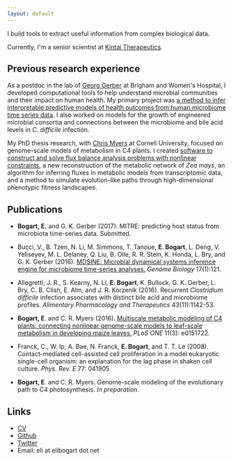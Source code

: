 ```yaml
---
layout: default
---
```


I build tools to extract useful information from complex biological data.

Currently, I'm a senior scientist at [Kintai Therapeutics](http://kintaitx.com).

## Previous research experience

As a postdoc in the lab of [Georg
Gerber](http://gerber.bwh.harvard.edu) at Brigham and Women's
Hospital, I developed computational tools to help understand microbial
communities and their impact on human health.  My primary project was
[a method to infer interpretable predictive models of health outcomes
from human microbiome time series
data](http://github.com/gerberlab/mitre). I also worked on models
for the growth of engineered microbial consortia and connections
between the microbiome and bile acid levels in _C. difficile_
infection.

My PhD thesis research, with [Chris
Myers](http://cbsu.tc.cornell.edu/staff/myers/) at Cornell University,
focused on genome-scale models of metabolism in C4 plants. I created
[software to construct and solve flux balance analysis problems with
nonlinear constraints](http://github.com/ebogart/fluxtools), a new
reconstruction of the metabolic network of _Zea mays_, an algorithm
for inferring fluxes in metabolic models from transcriptomic data, and
a method to simulate evolution-like paths through high-dimensional
phenotypic fitness landscapes.

## Publications
* __Bogart, E.__  and G. K. Gerber (2017). MITRE: predicting host status from microbiota time-series data. Submitted.

* Bucci, V., B. Tzen, N. Li, M. Simmons, T. Tanoue, __E. Bogart__,
L. Deng, V. Yeliseyev, M. L. Delaney, Q. Liu, B. Olle, R. R. Stein,
K. Honda, L. Bry, and G. K. Gerber (2016). [MDSINE: Microbial
dynamical systems inference engine for microbiome time-series
analyses.](http://genomebiology.biomedcentral.com/articles/10.1186/s13059-016-0980-6)
_Genome Biology_ 17(1):121.

* Allegretti, J. R., S. Kearny, N. Li, __E. Bogart__, K. Bullock,
G. K. Gerber, L. Bry, C. B. Clish, E. Alm, and J. R. Korzenik (2016).
Recurrent _Clostridium difficile_ infection associates with distinct
bile acid and microbiome profiles. _Alimentary Pharmacology and
Therapeutics_ 43(11):1142-53.

* __Bogart, E__. and C. R. Myers (2016). [Multiscale metabolic
modeling of C4 plants: connecting nonlinear genome-scale models to
leaf-scale metabolism in developing maize
leaves.](http://journals.plos.org/plosone/article?id=10.1371/journal.pone.0151722)
_PLoS ONE_ 11(3): e0151722.

* Franck, C., W. Ip, A. Bae, N. Franck, __E. Bogart__, and T. T. Le
(2008). Contact-mediated cell-assisted cell proliferation in a model
eukaryotic single-cell organism: an explanation for the lag phase in
shaken cell culture.  _Phys. Rev. E_ 77: 041905

* __Bogart, E__. and C. R. Myers. Genome-scale modeling of the
  evolutionary path to C4 photosynthesis. _In preparation_.

## Links

* [CV](eli_bogart_cv.pdf)
* [Github](http://github.com/ebogart)
* [Twitter](http://twitter.com/eli_bogart)
* Email: eli at elibogart dot net

